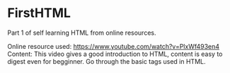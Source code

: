 # FirstHTML
Part 1 of self learning HTML from online resources.

Online resource used: https://www.youtube.com/watch?v=PlxWf493en4
Content: This video gives a good introduction to HTML, content is easy to digest even for begginner. Go through the basic tags used in HTML.
